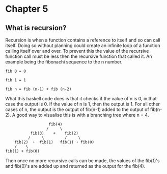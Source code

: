 # Chapter 5 
## What is recursion?
Recursion is when a function contains a reference to itself and so can call itself. Doing so without planning could create an infinite loop of a function calling itself over and over. To prevent this the value of the recursive function call must be less then the recursive function that called it. An example being the fibonachi sequence to the n number. 

`fib 0 = 0`

`fib 1 = 1`

`fib n = fib (n-1) + fib (n-2)`

What this haskell code does is that it checks if the value of n is 0, in that case the output is 0. If the value of n is 1, then the output is 1. For all other cases of n, the output is the output of fib(n-1) added to the output of fib(n-2). A good way to visualise this is with a branching tree where n = 4.

                       fib(4)
                      /     \
               fib(3)    +    fib(2)
              /     \         /     \
        fib(2)  +  fib(1)   fib(1) + fib(0)
        /    \      
    fib(1) + fib(0)
    
Then once no more recursive calls can be made, the values of the fib(1)'s and fib(0)'s are added up and returned as the output for the fib(4).
